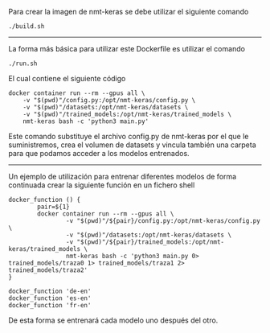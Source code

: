 Para crear la imagen de nmt-keras se debe utilizar el siguiente comando

```
./build.sh
```
---
La forma más básica para utilizar este Dockerfile es utilizar el comando

```
./run.sh
```

El cual contiene el siguiente código

```
docker container run --rm --gpus all \
	-v "$(pwd)"/config.py:/opt/nmt-keras/config.py \
	-v "$(pwd)"/datasets:/opt/nmt-keras/datasets \
	-v "$(pwd)"/trained_models:/opt/nmt-keras/trained_models \
	nmt-keras bash -c 'python3 main.py'
```
Este comando substituye el archivo config.py de nmt-keras por el que le suministremos, crea el volumen de datasets y vincula también una carpeta para que podamos acceder a los modelos entrenados.

---
Un ejemplo de utilización para entrenar diferentes modelos de forma continuada crear la siguiente función en un fichero shell

```
docker_function () {
        pair=${1}
        docker container run --rm --gpus all \
                -v "$(pwd)"/${pair}/config.py:/opt/nmt-keras/config.py \
                -v "$(pwd)"/datasets:/opt/nmt-keras/datasets \
                -v "$(pwd)"/${pair}/trained_models:/opt/nmt-keras/trained_models \
                nmt-keras bash -c 'python3 main.py 0> trained_models/traza0 1> trained_models/traza1 2> trained_models/traza2'
}

docker_function 'de-en'
docker_function 'es-en'
docker_function 'fr-en'
```
De esta forma se entrenará cada modelo uno después del otro.
